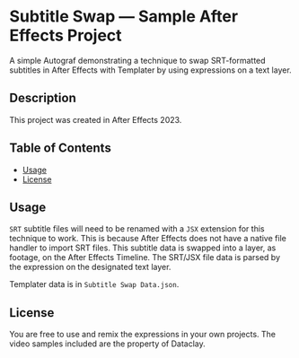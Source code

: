 # Subtitle Swap — Sample After Effects Project

A simple Autograf demonstrating a technique to swap SRT-formatted subtitles in After Effects with Templater by using expressions on a text layer.

## Description

This project was created in After Effects 2023. 

## Table of Contents

- [Usage](#usage)
- [License](#license)

## Usage

`SRT` subtitle files will need to be renamed with a `JSX` extension for this technique to work. This is because After Effects does not have a native file handler to import SRT files. This subtitle data is swapped into a layer, as footage, on the After Effects Timeline. The SRT/JSX file data is parsed by the expression on the designated text layer. 

Templater data is in `Subtitle Swap Data.json`. 

## License

You are free to use and remix the expressions in your own projects. The video samples included are the property of Dataclay. 